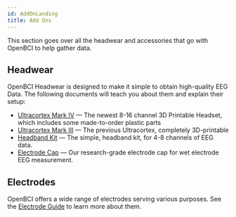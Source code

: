 ```yaml
---
id: AddOnLanding
title: Add Ons
---
```


This section goes over all the headwear and accessories that go with OpenBCI to help gather data.

## Headwear
OpenBCI Headwear is designed to make it simple to obtain high-quality EEG Data. The following documents will teach you about them and explain their setup:
* [Ultracortex Mark IV](04AddOns/01-Headwear/01-Ultracortex-Mark-IV.md) — The newest 8-16 channel 3D Printable Headset, which includes some made-to-order plastic parts
* [Ultracortex Mark III](04AddOns/01-Headwear/02-Ultracortex-Mark-III-Nova-Revised.md) — The previous Ultracortex, completely 3D-printable
* [Headband Kit](04AddOns/01-Headwear/03-Headband_Tutorial.md) — The simple, headband kit, for 4-8 channels of EEG data.
* [Electrode Cap](04AddOns/01-Headwear/04-Electrode_Cap_Tutorial.md) — Our research-grade electrode cap for wet electrode EEG measurement.

## Electrodes
OpenBCI offers a wide range of electrodes serving various purposes. See the [Electrode Guide](02-Electrodes/00-ElectrodesLanding.md) to learn more about them.

